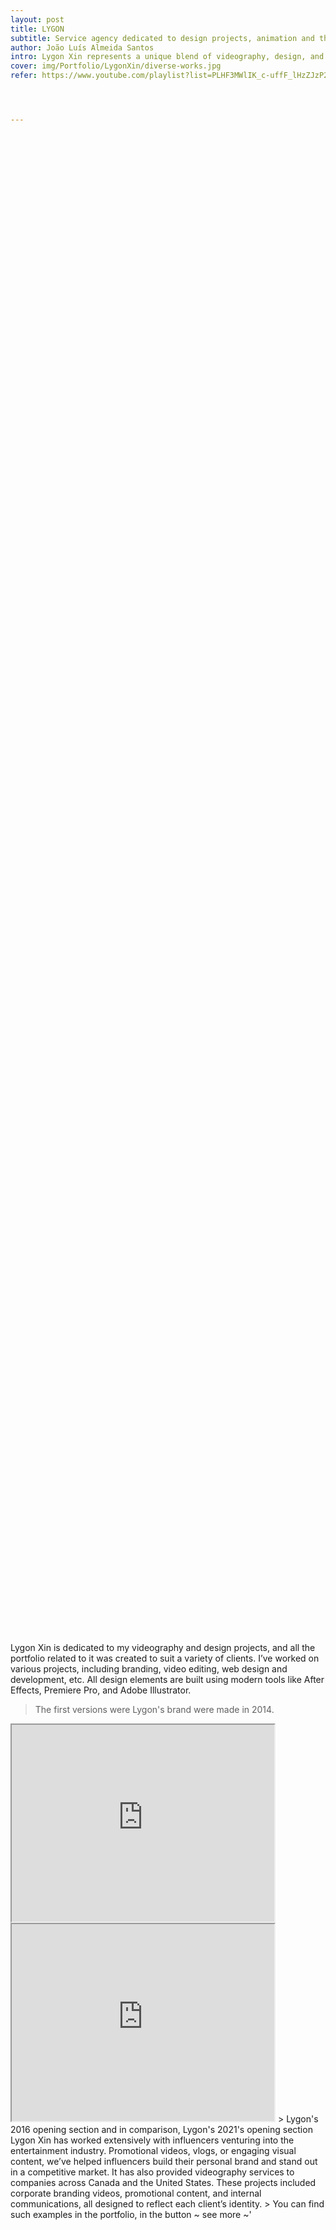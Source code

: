 ```yaml
---
layout: post
title: LYGON
subtitle: Service agency dedicated to design projects, animation and the arts.
author: João Luís Almeida Santos
intro: Lygon Xin represents a unique blend of videography, design, and wild storytelling. From helping influencers find their voice in the entertainment industry to collaborating with companies in Canada and the United States, Lygon Xin’s work is diverse and creative. One of its standout projects is the hilarious and unpredictable YouTube miniseries Shadow.
cover: img/Portfolio/LygonXin/diverse-works.jpg
refer: https://www.youtube.com/playlist?list=PLHF3MWlIK_c-uffF_lHzZJzP2lX4SyhlC




---
```


<style>.post-parallax {
	width: 100%;
	height: 60vh;
	overflow: hidden;
  	background-repeat: no-repeat;
	background-attachment: fixed;
	background-position: center;
	background-size: 60%;
}
</style>


<div class="post-parallax" style="background-image: url('../img/Logobackground.png');"></div>


Lygon Xin is dedicated to my videography and design projects,
and all the portfolio related to it was created to suit a variety of clients.
I’ve worked on various projects, including branding,
video editing, web
design and development, etc. All design elements
are built using modern tools like After Effects, Premiere Pro, and Adobe Illustrator.
>  The first versions were Lygon's brand were made in 2014.


<iframe width="420" height="315"
src="https://www.youtube.com/embed/13qCYubhscI">
</iframe>
<iframe width="420" height="315"
src="https://www.youtube.com/embed/fjJKdGJ5cN8">
</iframe>
> Lygon's 2016 opening section and in comparison, Lygon's 2021's opening section
Lygon Xin has worked extensively with influencers venturing into the entertainment industry. Promotional videos, vlogs, or engaging visual content, we’ve helped influencers build their personal brand and stand out in a competitive market.
It has also provided videography services
to companies across Canada and the United States.
These projects included corporate branding videos,
promotional content, and internal communications,
all designed to reflect each client’s identity.
> You can find such examples in the portfolio, in the button ~ see more ~'

<div class="post-parallax" style="background-image: url('../img/Portfolio/Design/mockup.jpg');"> </div>
<iframe width="420" height="315"
src="https://www.youtube.com/embed/XJf9m81MkAI">
</iframe>
<iframe width="420" height="315"
src="https://www.youtube.com/embed/O5K_f5ET98M">
</iframe>
With Lygon, I also work on projects that aren't so much on the professional side,
works related to entertainment, animated series and comics and the alike.
One example is Chodo and Deton,a YouTube miniseries. It has an extremely nonsense story which
involves immortality, clone-making and multiverse traveling stuff.
> If you have time to waste, feel free to watch it!'
